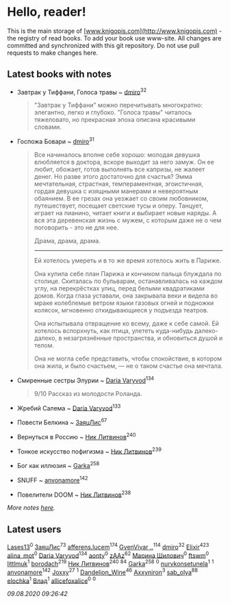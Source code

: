 # Hello, reader!
This is the main storage of [www.knigopis.com](http://www.knigopis.com) - the registry of read books.
To add your book use www-site. All changes are committed and synchronized with this git repository.
Do not use pull requests to make changes here.


## Latest books with notes
* Завтрак у Тиффани, Голоса травы ~ [dmiro](users/571/5714115-vkontakte)<sup>32</sup>
    > "Завтрак у Тиффани" можно перечитывать многократно: элегантно, легко и глубоко. "Голоса травы" читалось тяжеловато, но прекрасная эпоха описана красивыми словами.

* Госпожа Бовари ~ [dmiro](users/571/5714115-vkontakte)<sup>31</sup>
    > Все начиналось вполне себе хорошо: молодая девушка влюбляется в доктора, вскоре выходит за него замуж. Он ее любит, обожает, готов выполнять все капризы, не жалеет денег. Но разве этого достаточно для счастья? 
    > Эмма мечтательная, страстная, темпераментная, эгоистичная, гордая девушка с изящными манерами и невероятным обаянием. В ее грезах она уезжает со своим любовником, путешествует, посещает светские тусы и оперу. Танцует, играет на пианино, читает книги и выбирает новые наряды. А вся эта деревенская жизнь с мужем, с которым даже не о чем поговорить - это не для нее.
    > 
    > Драма, драма, драма.
    > 
    > ***
    > Ей хотелось умереть и в то же время хотелось жить в Париже.
    > 
    > Она купила себе план Парижа и кончиком пальца блуждала по столице. Скиталась по бульварам, останавливалась на каждом углу, на перекрёстках улиц, перед белыми квадратиками домов. Когда глаза уставали, она закрывала веки и видела во мраке колеблемые ветром языки газовых огней и подножки колясок, мгновенно откидывающиеся у подъезда театров.
    > 
    > Она испытывала отвращение ко всему, даже к себе самой. Ей хотелось вспорхнуть, как птица, улететь куда-нибудь далеко-далеко, в незагрязнённые пространства, и обновиться душой и телом.
    > 
    > Она не могла себе представить, чтобы спокойствие, в котором она жила, и было счастьем, — не о таком счастье она мечтала.

* Смиренные сестры Элурии ~ [Daria Varyvod](users/829/829893410524253-facebook)<sup>134</sup>
    > 9/10 Рассказ из молодости Роланда.

* Жребий Салема ~ [Daria Varyvod](users/829/829893410524253-facebook)<sup>133</sup>

* Повести Белкина ~ [ЗаяцЛис](users/112/112388384595246311466-google)<sup>67</sup>

* Вернуться в Россию ~ [Ник Литвинов](users/241/241974816-vkontakte)<sup>240</sup>

* Тонкое искусство пофигизма ~ [Ник Литвинов](users/241/241974816-vkontakte)<sup>239</sup>

* Бог как иллюзия ~ [Garka](users/115/115753719718250012620-google)<sup>258</sup>

* SNUFF ~ [anvonamore](users/595/5957175-vkontakte)<sup>142</sup>

* Повелители DOOM ~ [Ник Литвинов](users/241/241974816-vkontakte)<sup>238</sup>


_More notes [here](latest_books_with_notes.md)._


## Latest users
[Lases13](users/103/103233187704022534226-google)<sup>0</sup> 
[ЗаяцЛис](users/112/112388384595246311466-google)<sup>73</sup> 
[afferens.lucem](users/196/196071655-vkontakte)<sup>174</sup> 
[GvenVivar ..](users/158/158266434925901-facebook)<sup>114</sup> 
[dmiro](users/571/5714115-vkontakte)<sup>32</sup> 
[Elixir](users/115/115826717712507836033-google)<sup>423</sup> 
[alina_mot](users/103/103322968684647562714-google)<sup>0</sup> 
[Daria Varyvod](users/829/829893410524253-facebook)<sup>134</sup> 
[aonty](users/230/230130972-vkontakte)<sup>0</sup> 
[zAAz](users/202/202248233-vkontakte)<sup>62</sup> 
[Марина Шилович](users/172/17277138623026186920-mailru)<sup>0</sup> 
[ftswm](users/100/100638342-vkontakte)<sup>0</sup> 
[littlmuk](users/106/106892998330932949986-google)<sup>1</sup> 
[borodach](users/157/15706320-vkontakte)<sup>219</sup> 
[Ник Литвинов](users/241/241974816-vkontakte)<sup>240</sup> 
[](users/300/300123225-vkontakte)<sup>84</sup> 
[Garka](users/115/115753719718250012620-google)<sup>258</sup> 
[](users/768/768549983-yandex)<sup>0</sup> 
[nurvkonsetunela](users/193/193873058-vkontakte)<sup>1</sup> 
[](users/111/111978052714957627223-google)<sup>1</sup> 
[anvonamore](users/595/5957175-vkontakte)<sup>142</sup> 
[Joxxy](users/109/109128632962928278575-google)<sup>27</sup> 
[](users/106/106033731903118559839-google)<sup>1</sup> 
[Dandelion_Wine](users/586/58602788-vkontakte)<sup>46</sup> 
[Axxyniron](users/102/102620077660877533621-google)<sup>3</sup> 
[sab_olya](users/139/139338401-vkontakte)<sup>88</sup> 
[elochka](users/106/106611396170683247429-google)<sup>1</sup> 
[Влад](users/113/113025816040423789055-google)<sup>1</sup> 
[allicefoxalice](users/138/138247248-vkontakte)<sup>0</sup> 
[](users/241/2417202-vkontakte)<sup>0</sup> 


_09.08.2020 09:26:42_
